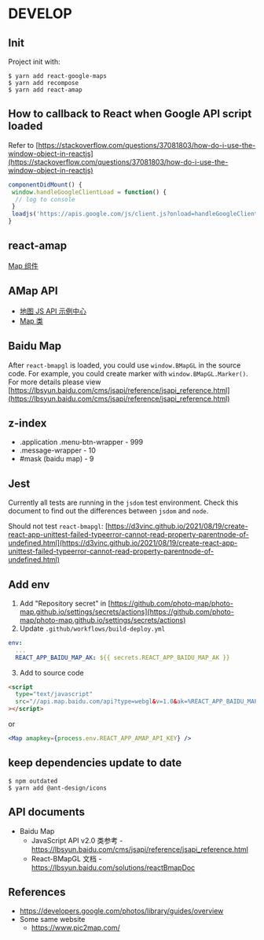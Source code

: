 # DEVELOP

## Init

Project init with:

```
$ yarn add react-google-maps
$ yarn add recompose
$ yarn add react-amap

```

## How to callback to React when Google API script loaded

Refer to [https://stackoverflow.com/questions/37081803/how-do-i-use-the-window-object-in-reactjs](https://stackoverflow.com/questions/37081803/how-do-i-use-the-window-object-in-reactjs)

```js
componentDidMount() {
 window.handleGoogleClientLoad = function() {
  // log to console
 }
 loadjs('https://apis.google.com/js/client.js?onload=handleGoogleClientLoad')
}
```

## react-amap

[Map 组件](https://elemefe.github.io/react-amap/components/map)

## AMap API

- [地图 JS API 示例中心](https://lbs.amap.com/demo-center/js-api)
- [Map 类](https://lbs.amap.com/api/javascript-api/reference/map)

## Baidu Map

After `react-bmapgl` is loaded, you could use `window.BMapGL` in the source code.
For example, you could create marker with `window.BMapGL.Marker()`.
For more details please view [https://lbsyun.baidu.com/cms/jsapi/reference/jsapi_reference.html](https://lbsyun.baidu.com/cms/jsapi/reference/jsapi_reference.html)

## z-index

- .application .menu-btn-wrapper - 999
- .message-wrapper - 10
- #mask (baidu map) - 9

## Jest

Currently all tests are running in the `jsdom` test environment. Check this document to find out the differences between `jsdom` and `node`.

Should not test `react-bmapgl`: [https://d3vinc.github.io/2021/08/19/create-react-app-unittest-failed-typeerror-cannot-read-property-parentnode-of-undefined.html](https://d3vinc.github.io/2021/08/19/create-react-app-unittest-failed-typeerror-cannot-read-property-parentnode-of-undefined.html)

## Add env

1. Add "Repository secret" in [https://github.com/photo-map/photo-map.github.io/settings/secrets/actions](https://github.com/photo-map/photo-map.github.io/settings/secrets/actions)
2. Update `.github/workflows/build-deploy.yml`

```yml
env:
  ...
  REACT_APP_BAIDU_MAP_AK: ${{ secrets.REACT_APP_BAIDU_MAP_AK }}
```

3. Add to source code

```html
<script
  type="text/javascript"
  src="//api.map.baidu.com/api?type=webgl&v=1.0&ak=%REACT_APP_BAIDU_MAP_AK%"
></script>
```

or

```jsx
<Map amapkey={process.env.REACT_APP_AMAP_API_KEY} />
```

## keep dependencies update to date

```
$ npm outdated
$ yarn add @ant-design/icons
```

## API documents

- Baidu Map
  - JavaScript API v2.0 类参考 - https://lbsyun.baidu.com/cms/jsapi/reference/jsapi_reference.html
  - React-BMapGL 文档 - https://lbsyun.baidu.com/solutions/reactBmapDoc

## References

- https://developers.google.com/photos/library/guides/overview
- Some same website
  - https://www.pic2map.com/
